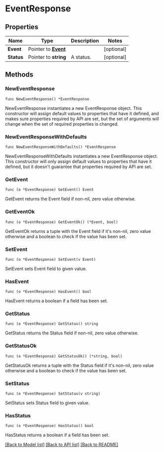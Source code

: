 # EventResponse

## Properties

| Name       | Type                             | Description | Notes      |
| ---------- | -------------------------------- | ----------- | ---------- |
| **Event**  | Pointer to [**Event**](Event.md) |             | [optional] |
| **Status** | Pointer to **string**            | A status.   | [optional] |

## Methods

### NewEventResponse

`func NewEventResponse() *EventResponse`

NewEventResponse instantiates a new EventResponse object.
This constructor will assign default values to properties that have it defined,
and makes sure properties required by API are set, but the set of arguments
will change when the set of required properties is changed.

### NewEventResponseWithDefaults

`func NewEventResponseWithDefaults() *EventResponse`

NewEventResponseWithDefaults instantiates a new EventResponse object.
This constructor will only assign default values to properties that have it defined,
but it doesn't guarantee that properties required by API are set.

### GetEvent

`func (o *EventResponse) GetEvent() Event`

GetEvent returns the Event field if non-nil, zero value otherwise.

### GetEventOk

`func (o *EventResponse) GetEventOk() (*Event, bool)`

GetEventOk returns a tuple with the Event field if it's non-nil, zero value otherwise
and a boolean to check if the value has been set.

### SetEvent

`func (o *EventResponse) SetEvent(v Event)`

SetEvent sets Event field to given value.

### HasEvent

`func (o *EventResponse) HasEvent() bool`

HasEvent returns a boolean if a field has been set.

### GetStatus

`func (o *EventResponse) GetStatus() string`

GetStatus returns the Status field if non-nil, zero value otherwise.

### GetStatusOk

`func (o *EventResponse) GetStatusOk() (*string, bool)`

GetStatusOk returns a tuple with the Status field if it's non-nil, zero value otherwise
and a boolean to check if the value has been set.

### SetStatus

`func (o *EventResponse) SetStatus(v string)`

SetStatus sets Status field to given value.

### HasStatus

`func (o *EventResponse) HasStatus() bool`

HasStatus returns a boolean if a field has been set.

[[Back to Model list]](../README.md#documentation-for-models) [[Back to API list]](../README.md#documentation-for-api-endpoints) [[Back to README]](../README.md)

